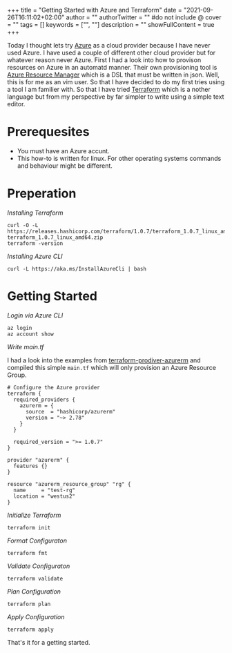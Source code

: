 +++
title = "Getting Started with Azure and Terraform"
date = "2021-09-26T16:11:02+02:00"
author = ""
authorTwitter = "" #do not include @
cover = ""
tags = []
keywords = ["", ""]
description = ""
showFullContent = true
+++

Today I thought lets try [Azure](https://azure.com) as a cloud provider because I have never used Azure. 
I have used a couple of different other cloud provider but for whatever reason never Azure. 
First I had a look into how to provison resources on Azure in an automatd manner. 
Their own provisioning tool is [Azure Resource Manager](https://azure.microsoft.com/en-us/features/resource-manager/) which is a DSL that must be written in json.
Well, this is for me as an vim user. 
So that I have decided to do my first tries using a tool I am familier with. 
So that I have tried [Terraform](https://terraform.io) which is a nother language but from my perspective by far simpler to write using a simple text editor.


# Prerequesites

* You must have an Azure accunt.
* This how-to is written for linux. For other operating systems commands and behaviour might be different.

# Preperation

*Installing Terraform*

```
curl -O -L https://releases.hashicorp.com/terraform/1.0.7/terraform_1.0.7_linux_amd64.zip
terraform_1.0.7_linux_amd64.zip
terraform -version
```

*Installing Azure CLI*

```
curl -L https://aka.ms/InstallAzureCli | bash
```


# Getting Started

*Login via Azure CLI*

```
az login
az account show
```

*Write main.tf*

I had a look into the examples from [terraform-prodiver-azurerm](https://github.com/hashicorp/terraform-provider-azurerm/tree/main/examples) and compiled this simple `main.tf` which will only provision an Azure Resource Group.

```
# Configure the Azure provider
terraform {
  required_providers {
    azurerm = {
      source  = "hashicorp/azurerm"
      version = "~> 2.78"
    }
  }

  required_version = ">= 1.0.7"
}

provider "azurerm" {
  features {}
}

resource "azurerm_resource_group" "rg" {
  name     = "test-rg"
  location = "westus2"
}
```


*Initialize Terraform*

```
terraform init
```

*Format Configuraton*

```
terraform fmt
```

*Validate Configuraton*

```
terraform validate
```

*Plan Configuration*

```
terraform plan
```

*Apply Configuration*

```
terraform apply
```



That's it for a getting started. 
